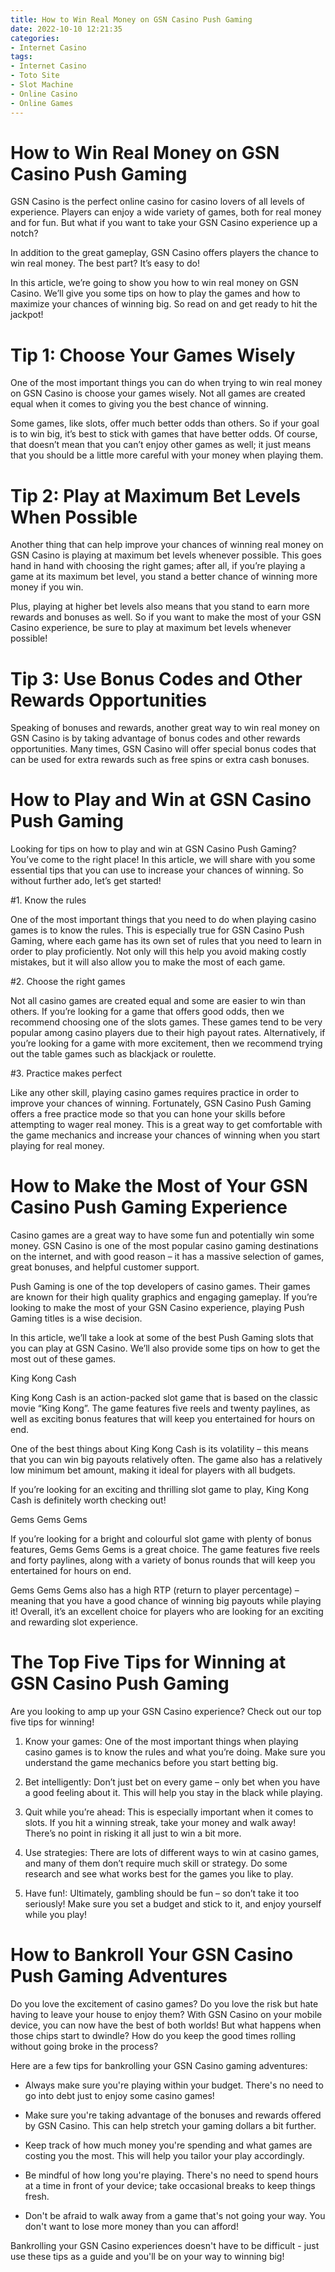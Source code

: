 ```yaml
---
title: How to Win Real Money on GSN Casino Push Gaming
date: 2022-10-10 12:21:35
categories:
- Internet Casino
tags:
- Internet Casino
- Toto Site
- Slot Machine
- Online Casino
- Online Games
---
```



#  How to Win Real Money on GSN Casino Push Gaming

GSN Casino is the perfect online casino for casino lovers of all levels of experience. Players can enjoy a wide variety of games, both for real money and for fun. But what if you want to take your GSN Casino experience up a notch?

In addition to the great gameplay, GSN Casino offers players the chance to win real money. The best part? It’s easy to do!

In this article, we’re going to show you how to win real money on GSN Casino. We’ll give you some tips on how to play the games and how to maximize your chances of winning big. So read on and get ready to hit the jackpot!

# Tip 1: Choose Your Games Wisely

One of the most important things you can do when trying to win real money on GSN Casino is choose your games wisely. Not all games are created equal when it comes to giving you the best chance of winning.

Some games, like slots, offer much better odds than others. So if your goal is to win big, it’s best to stick with games that have better odds. Of course, that doesn’t mean that you can’t enjoy other games as well; it just means that you should be a little more careful with your money when playing them.

# Tip 2: Play at Maximum Bet Levels When Possible

Another thing that can help improve your chances of winning real money on GSN Casino is playing at maximum bet levels whenever possible. This goes hand in hand with choosing the right games; after all, if you’re playing a game at its maximum bet level, you stand a better chance of winning more money if you win.

Plus, playing at higher bet levels also means that you stand to earn more rewards and bonuses as well. So if you want to make the most of your GSN Casino experience, be sure to play at maximum bet levels whenever possible!


# Tip 3: Use Bonus Codes and Other Rewards Opportunities

Speaking of bonuses and rewards, another great way to win real money on GSN Casino is by taking advantage of bonus codes and other rewards opportunities. Many times, GSN Casino will offer special bonus codes that can be used for extra rewards such as free spins or extra cash bonuses.

#  How to Play and Win at GSN Casino Push Gaming

Looking for tips on how to play and win at GSN Casino Push Gaming? You’ve come to the right place! In this article, we will share with you some essential tips that you can use to increase your chances of winning. So without further ado, let’s get started!

#1. Know the rules

One of the most important things that you need to do when playing casino games is to know the rules. This is especially true for GSN Casino Push Gaming, where each game has its own set of rules that you need to learn in order to play proficiently. Not only will this help you avoid making costly mistakes, but it will also allow you to make the most of each game.

#2. Choose the right games

Not all casino games are created equal and some are easier to win than others. If you’re looking for a game that offers good odds, then we recommend choosing one of the slots games. These games tend to be very popular among casino players due to their high payout rates. Alternatively, if you’re looking for a game with more excitement, then we recommend trying out the table games such as blackjack or roulette.

#3. Practice makes perfect

Like any other skill, playing casino games requires practice in order to improve your chances of winning. Fortunately, GSN Casino Push Gaming offers a free practice mode so that you can hone your skills before attempting to wager real money. This is a great way to get comfortable with the game mechanics and increase your chances of winning when you start playing for real money.

#  How to Make the Most of Your GSN Casino Push Gaming Experience

Casino games are a great way to have some fun and potentially win some money. GSN Casino is one of the most popular casino gaming destinations on the internet, and with good reason – it has a massive selection of games, great bonuses, and helpful customer support.

Push Gaming is one of the top developers of casino games. Their games are known for their high quality graphics and engaging gameplay. If you’re looking to make the most of your GSN Casino experience, playing Push Gaming titles is a wise decision.

In this article, we’ll take a look at some of the best Push Gaming slots that you can play at GSN Casino. We’ll also provide some tips on how to get the most out of these games.

King Kong Cash

King Kong Cash is an action-packed slot game that is based on the classic movie “King Kong”. The game features five reels and twenty paylines, as well as exciting bonus features that will keep you entertained for hours on end.

One of the best things about King Kong Cash is its volatility – this means that you can win big payouts relatively often. The game also has a relatively low minimum bet amount, making it ideal for players with all budgets.

If you’re looking for an exciting and thrilling slot game to play, King Kong Cash is definitely worth checking out!

Gems Gems Gems

If you’re looking for a bright and colourful slot game with plenty of bonus features, Gems Gems Gems is a great choice. The game features five reels and forty paylines, along with a variety of bonus rounds that will keep you entertained for hours on end.

Gems Gems Gems also has a high RTP (return to player percentage) – meaning that you have a good chance of winning big payouts while playing it! Overall, it’s an excellent choice for players who are looking for an exciting and rewarding slot experience.

#  The Top Five Tips for Winning at GSN Casino Push Gaming

Are you looking to amp up your GSN Casino experience? Check out our top five tips for winning!

1. Know your games: One of the most important things when playing casino games is to know the rules and what you’re doing. Make sure you understand the game mechanics before you start betting big.

2. Bet intelligently: Don’t just bet on every game – only bet when you have a good feeling about it. This will help you stay in the black while playing.

3. Quit while you’re ahead: This is especially important when it comes to slots. If you hit a winning streak, take your money and walk away! There’s no point in risking it all just to win a bit more.

4. Use strategies: There are lots of different ways to win at casino games, and many of them don’t require much skill or strategy. Do some research and see what works best for the games you like to play.

5. Have fun!: Ultimately, gambling should be fun – so don’t take it too seriously! Make sure you set a budget and stick to it, and enjoy yourself while you play!

#  How to Bankroll Your GSN Casino Push Gaming Adventures

Do you love the excitement of casino games? Do you love the risk but hate having to leave your house to enjoy them? With GSN Casino on your mobile device, you can now have the best of both worlds! But what happens when those chips start to dwindle? How do you keep the good times rolling without going broke in the process?

Here are a few tips for bankrolling your GSN Casino gaming adventures:

- Always make sure you're playing within your budget. There's no need to go into debt just to enjoy some casino games!

- Make sure you're taking advantage of the bonuses and rewards offered by GSN Casino. This can help stretch your gaming dollars a bit further.

- Keep track of how much money you're spending and what games are costing you the most. This will help you tailor your play accordingly.

- Be mindful of how long you're playing. There's no need to spend hours at a time in front of your device; take occasional breaks to keep things fresh.

- Don't be afraid to walk away from a game that's not going your way. You don't want to lose more money than you can afford!

 Bankrolling your GSN Casino experiences doesn't have to be difficult - just use these tips as a guide and you'll be on your way to winning big!